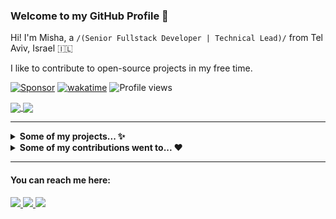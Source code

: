 ### Welcome to my GitHub Profile 👋

Hi! I'm Misha, a `/(Senior Fullstack Developer | Technical Lead)/` from Tel Aviv, Israel 🇮🇱

I like to contribute to open-source projects in my free time.

[![Sponsor](https://img.shields.io/static/v1?label=Sponsor&message=%E2%9D%A4&logo=github)](https://github.com/sponsors/MishaKav)
[![wakatime](https://wakatime.com/badge/user/f838c8aa-c197-42f0-b335-cd1d26159dfd.svg)](https://wakatime.com/@f838c8aa-c197-42f0-b335-cd1d26159dfd)
![Profile views](https://komarev.com/ghpvc/?username=MishaKav)

<a href="https://github.com/MishaKav">
  <img align="center" src="https://github-readme-stats.vercel.app/api?username=MishaKav&show_icons=true&theme=default&hide_title=false&include_all_commits=true" />
</a>
<a href="https://github.com/MishaKav">
  <img align="center" src="https://github-readme-streak-stats.herokuapp.com?user=MishaKav&theme=default&hide_border=false&date_format=j%20M%5B%20Y%5D" />
</a>

---

<details><summary><strong>Some of my projects... ✨</strong></summary>

---

[MishaKav](https://github.com/MishaKav) / [**pytest-coverage-comment**](https://github.com/MishaKav/pytest-coverage-comment)

> This action comments a pull request or commit with a HTML test coverage report. The report is based on the coverage report generated by your test runner.

![licience of pytest-coverage-comment](https://img.shields.io/github/license/MishaKav/pytest-coverage-comment)
[![Stars of MishaKav on GitHub](https://img.shields.io/github/stars/MishaKav/pytest-coverage-comment?label=Stars&logo=github)](https://github.com/MishaKav/pytest-coverage-comment)
[![Top language of pytest-coverage-comment](https://img.shields.io/github/languages/top/MishaKav/pytest-coverage-comment)](https://github.com/MishaKav/pytest-coverage-comment)
[![wakatime of pytest-coverage-comment](https://wakatime.com/badge/user/f838c8aa-c197-42f0-b335-cd1d26159dfd/project/b1e64a51-e518-4b91-bb00-189ffdd444c6.svg)](https://wakatime.com/badge/user/f838c8aa-c197-42f0-b335-cd1d26159dfd/project/b1e64a51-e518-4b91-bb00-189ffdd444c6)
---

[MishaKav](https://github.com/MishaKav) / [**jest-coverage-comment**](https://github.com/MishaKav/jest-coverage-comment)

> This action comments a pull request or commit with a HTML test coverage report. The report is based on the coverage report generated by your test runner.

![licience of jest-coverage-comment](https://img.shields.io/github/license/MishaKav/jest-coverage-comment)
[![Stars of MishaKav on GitHub](https://img.shields.io/github/stars/MishaKav/jest-coverage-comment?label=Stars&logo=github)](https://github.com/MishaKav/jest-coverage-comment)
[![Top language of jest-coverage-comment](https://img.shields.io/github/languages/top/MishaKav/jest-coverage-comment)](https://github.com/MishaKav/jest-coverage-comment)
[![wakatime of jest-coverage-comment](https://wakatime.com/badge/user/f838c8aa-c197-42f0-b335-cd1d26159dfd/project/9b2410f3-4104-44ec-bd7f-8d2553a31ffb.svg)](https://wakatime.com/badge/user/f838c8aa-c197-42f0-b335-cd1d26159dfd/project/9b2410f3-4104-44ec-bd7f-8d2553a31ffb)

---

</details>


<details><summary><strong>Some of my contributions went to... ❤️</strong></summary>

---

[ant-design](https://github.com/ant-design) / [**ant-design**](https://github.com/ant-design/ant-design)

> An enterprise-class UI design language and React UI library.

[![Stars of ant-design on GitHub](https://img.shields.io/github/stars/ant-design/ant-design?label=Stars&logo=github)](https://github.com/ant-design/ant-design)
[![Weekly downloads of ant-design on NPM](https://img.shields.io/npm/dw/antd?label=Downloads&logo=npm)](https://www.npmjs.com/package/antd)
[![Top language of ant-design](https://img.shields.io/github/languages/top/ant-design/ant-design)](https://github.com/ant-design/ant-design)

---

[withfig](https://github.com/withfig) / [**autocomplete**](https://github.com/withfig/autocomplete)

> Fig adds autocomplete to your terminal.

[![Stars of withfig on GitHub](https://img.shields.io/github/stars/withfig/autocomplete?label=Stars&logo=github)](https://github.com/withfig/autocomplete)
[![Weekly downloads of withfig on NPM](https://img.shields.io/npm/dw/@withfig/autocomplete?label=Downloads&logo=npm)](https://www.npmjs.com/package/@withfig/autocomplete)
[![Top language of withfig](https://img.shields.io/github/languages/top/withfig/autocomplete)](https://github.com/withfig/autocomplete)

---

[Schneegans](https://github.com/Schneegans) / [**dynamic-badges-action**](https://github.com/Schneegans/dynamic-badges-action)

> This action allows you to create badges for your README.md with shields.io which may change with every commit. To do this, this action does not need to push anything to your repository!

[![Stars of dynamic-badges-action on GitHub](https://img.shields.io/github/stars/Schneegans/dynamic-badges-action?label=Stars&logo=github)](https://github.com/Schneegans/dynamic-badges-action)
[![Top language of dynamic-badges-action](https://img.shields.io/github/languages/top/withfig/autocomplete)](https://github.com/Schneegans/dynamic-badges-action)

---

</details>

---

#### You can reach me here:  
<a href="https://www.linkedin.com/in/MishaKav/" target="_blank">
    <img src="https://img.shields.io/badge/linkedin-%230077B5.svg?&style=for-the-badge&logo=linkedin&logoColor=white" />
  </a>
<a href="https://www.instagram.com/mishakav/" target="_blank">
    <img src="https://img.shields.io/badge/instagram-%23E4405F.svg?&style=for-the-badge&logo=instagram&logoColor=white" />
  </a>
<a href="mailto:misha.kav@gmail.com" target="_blank">
    <img src="https://img.shields.io/badge/Gmail-D14836?style=for-the-badge&logo=gmail&logoColor=white" />
 </a>
